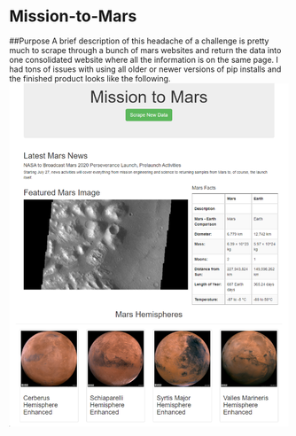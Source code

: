 # Mission-to-Mars
##Purpose
A brief description of this headache of a challenge is pretty much to scrape through a bunch of mars websites and return the data into one consolidated website where all the information is on the same page. I had tons of issues with using all older or newer versions of pip installs and the finished product looks like the following.
![image1](https://github.com/Ajsforlife/Mission-to-Mars/blob/main/Screenshot%202022-08-06%20180700.png)
